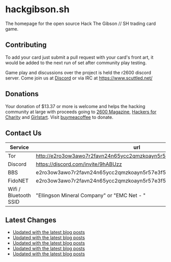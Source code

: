 # hackgibson.sh
The homepage for the open source Hack The Gibson // SH trading card game.


## Contributing

To add your card just submit a pull request with your card's front art, it would be added to the next run of set after community play testing.

Game play and discussions over the project is held the r2600 discord server. Come join us at [Discord](https://discord.com/invite/9hABUzz) or via IRC at https://www.scuttled.net/


## Donations

Your donation of $13.37 or more is welcome and helps the hacking community at large with proceeds going to [2600 Magazine](https://2600.com/), [Hackers for Charity](https://hackersforcharity.org) and [Girlstart](https://girlstart.org).  Visit [buymeacoffee](https://www.buymeacoffee.com/hackgibson.sh) to donate.


## Contact Us

Service | url
-|-
Tor | http://e2ro3ow3awo7r2favn24n65ycc2qmzkoayn5r57e3f56nvjwdcgg32ad.onion
Discord | https://discord.com/invite/9hABUzz
BBS | e2ro3ow3awo7r2favn24n65ycc2qmzkoayn5r57e3f56nvjwdcgg32ad.onion:23
FidoNET | e2ro3ow3awo7r2favn24n65ycc2qmzkoayn5r57e3f56nvjwdcgg32ad.onion:24554
Wifi / Bluetooth SSID | "Ellingson Mineral Company" or "EMC Net - <fidonet address>"

## Latest Changes
<!-- BLOG-POST-LIST:START -->
- [Updated with the latest blog posts](https://github.com/DFW2600/hackgibson.sh/commit/f866c1b5adec45429d8813ee9a553fdf4451e6d3)
- [Updated with the latest blog posts](https://github.com/DFW2600/hackgibson.sh/commit/90291739398a11d6ffebc5721b19294580c940cf)
- [Updated with the latest blog posts](https://github.com/DFW2600/hackgibson.sh/commit/2a1c930a403da3c587008ed09809a7c59731ea55)
- [Updated with the latest blog posts](https://github.com/DFW2600/hackgibson.sh/commit/eca5575dbe8277bf812014e9c3b1e0f70e3109d1)
- [Updated with the latest blog posts](https://github.com/DFW2600/hackgibson.sh/commit/4f47fa2bae4da7eb6f54d07aff19f11e0fe6e350)
<!-- BLOG-POST-LIST:END -->
